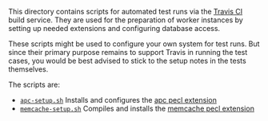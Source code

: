 This directory contains scripts for automated test runs via the [Travis CI](http://travis-ci.org) build service. 
They are used for the preparation of worker instances by setting up needed extensions and configuring database access.

These scripts might be used to configure your own system for test runs. But since their primary purpose remains to support Travis in running the test cases, you would be best advised to stick to the setup notes in the tests themselves.

The scripts are:

 - [`apc-setup.sh`](apcu-setup.sh)
   Installs and configures the [apc pecl extension](http://pecl.php.net/package/apc)
 - [`memcache-setup.sh`](memcache-setup.sh)
   Compiles and installs the [memcache pecl extension](http://pecl.php.net/package/memcache)
